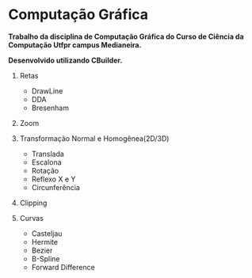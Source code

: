 # Computação Gráfica

**Trabalho da disciplina de Computação Gráfica do Curso de Ciência da Computação Utfpr campus Medianeira.**

**Desenvolvido utilizando CBuilder.**

1. Retas
   - DrawLine
   - DDA
   - Bresenham

2. Zoom

3. Transformação Normal e Homogênea(2D/3D)
   - Translada
   - Escalona
   - Rotação
   - Reflexo X e Y
   - Circunferência

4. Clipping

5. Curvas
   - Casteljau
   - Hermite
   - Bezier
   - B-Spline
   - Forward Difference